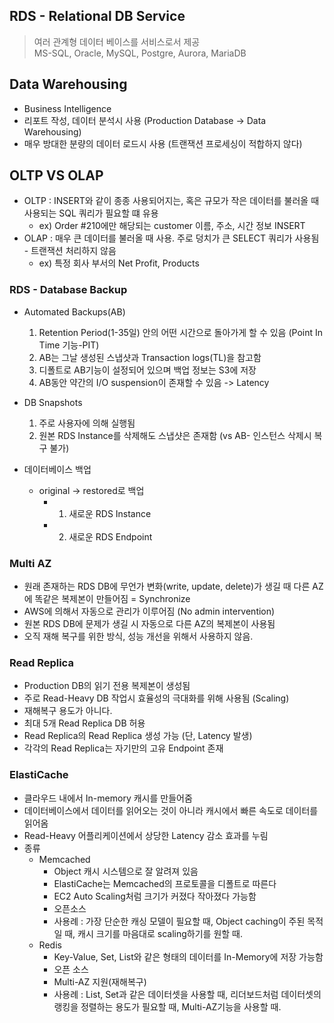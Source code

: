 ## RDS - Relational DB Service
> 여러 관계형 데이터 베이스를 서비스로서 제공   
> MS-SQL, Oracle, MySQL, Postgre, Aurora, MariaDB

## Data Warehousing
* Business Intelligence
* 리포트 작성, 데이터 분석시 사용 (Production Database -> Data Warehousing)
* 매우 방대한 분량의 데이터 로드시 사용 (트랜잭션 프로세싱이 적합하지 않다)

## OLTP VS OLAP
* OLTP : INSERT와 같이 종종 사용되어지는, 혹은 규모가 작은 데이터를 불러올 때 사용되는 SQL 쿼리가 필요할 떄 유용
    - ex) Order #210에만 해당되는 customer 이름, 주소, 시간 정보 INSERT
* OLAP : 매우 큰 데이터를 불러올 때 사용. 주로 덩치가 큰 SELECT 쿼리가 사용됨 - 트랜잭션 처리하지 않음
    - ex) 특정 회사 부서의 Net Profit, Products

### RDS - Database Backup
* Automated Backups(AB)
    1. Retention Period(1-35일) 안의 어떤 시간으로 돌아가게 할 수 있음 (Point In Time 기능-PIT)
    2. AB는 그날 생성된 스냅샷과 Transaction logs(TL)을 참고함
    3. 디폴트로 AB기능이 설정되어 있으며 백업 정보는 S3에 저장
    4. AB동안 약간의 I/O suspension이 존재할 수 있음 -> Latency
* DB Snapshots
    1. 주로 사용자에 의해 실행됨
    2. 원본 RDS Instance를 삭제해도 스냅샷은 존재함 (vs AB- 인스턴스 삭제시 복구 불가)

* 데이터베이스 백업
    - original -> restored로 백업
        - 1. 새로운 RDS Instance
        - 2. 새로운 RDS Endpoint

### Multi AZ
* 원래 존재하는 RDS DB에 무언가 변화(write, update, delete)가 생길 때 다른 AZ에 똑같은 복제본이 만들어짐 = Synchronize
* AWS에 의해서 자동으로 관리가 이루어짐 (No admin intervention)
* 원본 RDS DB에 문제가 생길 시 자동으로 다른 AZ의 복제본이 사용됨
* 오직 재해 복구를 위한 방식, 성능 개선을 위해서 사용하지 않음.

### Read Replica
* Production DB의 읽기 전용 복제본이 생성됨
* 주로 Read-Heavy DB 작업시 효율성의 극대화를 위해 사용됨 (Scaling)
* 재해복구 용도가 아니다.
* 최대 5개 Read Replica DB 허용
* Read Replica의 Read Replica 생성 가능 (단, Latency 발생)
* 각각의 Read Replica는 자기만의 고유 Endpoint 존재

### ElastiCache
* 클라우드 내에서 In-memory 캐시를 만들어줌
* 데이터베이스에서 데이터를 읽어오는 것이 아니라 캐시에서 빠른 속도로 데이터를 읽어옴
* Read-Heavy 어플리케이션에서 상당한 Latency 감소 효과를 누림
* 종류 
    - Memcached
        - Object 캐시 시스템으로 잘 알려져 있음
        - ElastiCache는 Memcached의 프로토콜을 디폴트로 따른다
        - EC2 Auto Scaling처럼 크기가 커졌다 작아졌다 가능함
        - 오픈소스
        - 사용례 : 가장 단순한 캐싱 모델이 필요할 때, Object caching이 주된 목적일 때, 캐시 크기를 마음대로 scaling하기를 원할 때.
    - Redis
        - Key-Value, Set, List와 같은 형태의 데이터를 In-Memory에 저장 가능함
        - 오픈 소스
        - Multi-AZ 지원(재해복구)
        - 사용례 : List, Set과 같은 데이터셋을 사용할 때, 리더보드처럼 데이터셋의 랭킹을 정렬하는 용도가 필요할 때, Multi-AZ기능을 사용할 때.
            